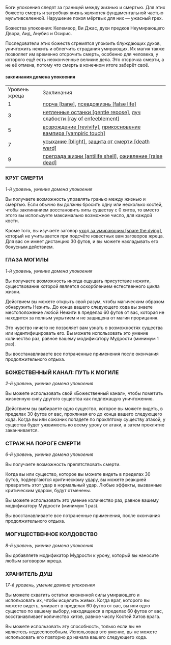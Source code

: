 Боги упокоения следят за границей между жизнью и смертью. Для этих божеств смерть и загробная жизнь являются фундаментальной частью мультивселенной. Нарушение покоя мёртвых для них — ужасный грех.

Божества упокоения: Келемвор, Ви Джас, духи предков Неумирающего Двора, Аид, Анубис и Осирис.

Последователи этих божеств стремятся упокоить блуждающих духов, уничтожить нежить и облегчить страдания умирающих. Их магия также позволяет им временно отсрочить смерть, особенно для человека, у которого ещё есть неоконченные великие дела. Это отсрочка смерти, а не её отмена, потому что смерть в конечном итоге заберёт своё.

#### заклинания домена упокоения

|   |   |
|---|---|
|Уровень жреца|Заклинания|
|1|[порча [bane]](https://dnd.su/spells/254-bane/), [псевдожизнь [false life]](https://dnd.su/spells/287-false_life/)|
|3|[нетленные останки [gentle repose]](https://dnd.su/spells/186-gentle_repose/), [луч слабости [ray of enfeeblement]](https://dnd.su/spells/148-ray_of_enfeeblement/)|
|5|[возрождение [revivify]](https://dnd.su/spells/24-revivify/), [прикосновение вампира [vampiric touch]](https://dnd.su/spells/277-vampiric_touch/)|
|7|[усыхание [blight]](https://dnd.su/spells/96-blight/), [защита от смерти [death ward]](https://dnd.su/spells/104-death_ward/)|
|9|[преграда жизни [antilife shell]](https://dnd.su/spells/262-antilife_shell/), [оживление [raise dead]](https://dnd.su/spells/208-raise_dead/)|

  

### КРУГ СМЕРТИ

_1-й уровень, умение домена упокоения_

Вы получаете возможность управлять гранью между жизнью и смертью. Если обычно вы должны бросить одну или несколько костей, чтобы заклинанием восстановить хиты существу с 0 хитов, то вместо этого вы используете максимально возможное число, для каждой кости.

Кроме того, вы изучаете заговор [уход за умирающим [spare the dying]](https://dnd.su/spells/94-spare_the_dying/), который не учитывается при подсчёте известных вам заговоров жреца. Для вас он имеет дистанцию 30 футов, и вы можете накладывать его бонусным действием.

  

### ГЛАЗА МОГИЛЫ

_1-й уровень, умение домена упокоения_

Вы получаете возможность иногда ощущать присутствие нежити, существование которой является оскорблением естественного цикла жизни.

Действием вы можете открыть свой разум, чтобы магическим образом обнаружить Нежить. До конца вашего следующего хода вы знаете местоположение любой Нежити в пределах 60 футов от вас, которая не находится за полным укрытием и не защищена от магии прорицания.

Это чувство ничего не позволяет вам узнать о возможностях существа или идентифицировать его. Вы можете использовать это умение количество раз, равное вашему модификатору Мудрости (минимум 1 раз).

Вы восстанавливаете все потраченные применения после окончания продолжительного отдыха.

  

### БОЖЕСТВЕННЫЙ КАНАЛ: ПУТЬ К МОГИЛЕ

_2-й уровень, умение домена упокоения_

Вы можете использовать свой «Божественный канал», чтобы пометить жизненную силу другого существа как подлежащую уничтожению.

Действием вы выбираете одно существо, которое вы можете видеть, в пределах 30 футов от вас, проклиная его до конца вашего следующего хода. Когда вы или союзник попадете по проклятому существу атакой, у существа будет уязвимость ко всему урону от атаки, а затем проклятие заканчивается.

  

### СТРАЖ НА ПОРОГЕ СМЕРТИ

_6-й уровень, умение домена упокоения_

Вы получаете возможность препятствовать смерти.

Когда вы или существо, которое вы можете видеть в пределах 30 футов, подвергаются критическому удару, вы можете реакцией превратить этот удар в нормальный удар. Любые эффекты, вызванные критическим ударом, будут отменены.

Вы можете использовать это умение количество раз, равное вашему модификатору Мудрости (минимум 1 раз).

Вы восстанавливаете все потраченные применения, после окончания продолжительного отдыха.

  

### МОГУЩЕСТВЕННОЕ КОЛДОВСТВО

_8-й уровень, умение домена упокоения_

Вы добавляете модификатор Мудрости к урону, который вы наносите любым заговором жреца.

  

### ХРАНИТЕЛЬ ДУШ

_17-й уровень, умение домена упокоения_

Вы можете схватить остатки жизненной силы умирающего и использовать их, чтобы исцелить живых. Когда враг, которого вы можете видеть, умирает в пределах 60 футов от вас, вы или одно существо по вашему выбору, находящееся в пределах 60 футов от вас, восстанавливает количество хитов, равное числу Костей Хитов врага.

Вы можете использовать эту способность, только если вы не являетесь недееспособным. Использовав это умение, вы не можете использовать его повторно до начала вашего следующего хода.